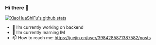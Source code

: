 ### Hi there 👋

[![XiaoHuaShiFu's github stats](https://github-readme-stats.vercel.app/api?username=XiaoHuaShiFu)](https://github.com/anuraghazra/github-readme-stats)

- 🔭 I’m currently working on backend
- 🌱 I’m currently learning IM
- 📫 How to reach me: https://juejin.cn/user/3984285871387582/posts
